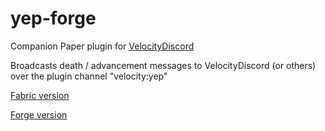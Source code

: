 # yep-forge

Companion Paper plugin for [VelocityDiscord](https://github.com/fooooooooooooooo/VelocityDiscord)

Broadcasts death / advancement messages to VelocityDiscord (or others) over the plugin channel "velocity:yep"

[Fabric version](https://github.com/fooooooooooooooo/yep-paper/tree/fabric)

[Forge version](https://github.com/fooooooooooooooo/yep-paper/tree/forge)
